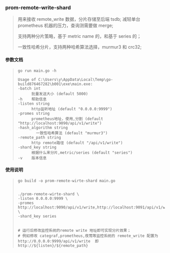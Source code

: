 ### prom-remote-write-shard
> 用来接收 remote_write 数据，分片存储至后端 tsdb; 减轻单台 prometheus 机器的压力，查询测需要做 merge;
>
> 支持两种分片策略，基于 metric name 的，和基于 series 的；
>
> 一致性哈希分片，支持两种哈希算法选择，murmur3 和 crc32;




#### 参数文档
> ```shell
> go run main.go -h
> 
> Usage of C:\Users\y\AppData\Local\Temp\go-build876467282\b001\exe\main.exe:
> -batch int
> 		批量发送大小 (default 5000)
> -h    帮助信息
> -listen string
> 		http监听地址 (default "0.0.0.0:9999")
> -promes string
> 		prometheus地址，使用,分割 (default "http://localhost:9090/api/v1/write")
> -hash_algorithm string                     
>         一致性哈希算法 (default "murmur3")
> -remote_path string
> 		http remote路径 (default "/api/v1/write")
> -shard_key string
> 		根据什么来分片,metric/series (default "series")
> -v    版本信息
> ```



#### 使用说明

> ```shell
> go build -o prom-remote-wirte-shard main.go
> 
> 
> ./prom-remote-wirte-shard \
> -listen 0.0.0.0:9999 \
> -promes http://localhost:9090/api/v1/write,http://localhost:9091/api/v1/write \
> -shard_key series
> 
> 
> # 运行后修改监控系统的remote write 地址即可实现分片效果；
> # 例如修改 categraf,prometheus,夜莺等监控系统的 remote_write 配置为  http://0.0.0.0:9999/api/v1/write  即 http://${listen}/${remote_path}
> ```